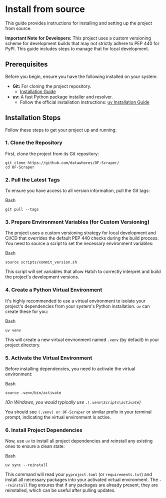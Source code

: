 # Install from source

This guide provides instructions for installing and setting up the project from source.

**Important Note for Developers:** This project uses a custom versioning scheme for development builds that may not strictly adhere to PEP 440 for PyPI. This guide includes steps to manage that for local development.

## Prerequisites

Before you begin, ensure you have the following installed on your system:

* **Git:** For cloning the project repository.
  * [Installation Guide](https://git-scm.com/book/en/v2/Getting-Started-Installing-Git)
* **uv:** A fast Python package installer and resolver.
  * Follow the official installation instructions: [uv Installation Guide](https://docs.astral.sh/uv/getting-started/installation/)

## Installation Steps

Follow these steps to get your project up and running:

### 1. Clone the Repository

First, clone the project from its Git repository:

```
git clone https://github.com/datawhores/OF-Scraper/
cd OF-Scraper
```

### 2. Pull the Latest Tags

To ensure you have access to all version information, pull the Git tags:

Bash

```
git pull --tags
```

### 3. Prepare Environment Variables (for Custom Versioning)

The project uses a custom versioning strategy for local development and CI/CD that overrides the default PEP 440 checks during the build process. You need to source a script to set the necessary environment variables:

Bash

```
source scripts/commit_version.sh
```

This script will set variables that allow Hatch to correctly interpret and build the project's development versions.

### 4. Create a Python Virtual Environment

It's highly recommended to use a virtual environment to isolate your project's dependencies from your system's Python installation. `uv` can create these for you:

Bash

```
uv venv
```

This will create a new virtual environment named `.venv` (by default) in your project directory.

### 5. Activate the Virtual Environment

Before installing dependencies, you need to activate the virtual environment:

Bash

```
source .venv/bin/activate
```

_(On Windows, you would typically use `.\.venv\Scripts\activate`)_

You should see `(.venv) or OF-Scraper` or similar prefix in your terminal prompt, indicating the virtual environment is active.

### 6. Install Project Dependencies

Now, use `uv` to install all project dependencies and reinstall any existing ones to ensure a clean state:

Bash

```
uv sync --reinstall
```

This command will read your `pyproject.toml` (or `requirements.txt`) and install all necessary packages into your activated virtual environment. The `--reinstall` flag ensures that if any packages are already present, they are reinstalled, which can be useful after pulling updates.
